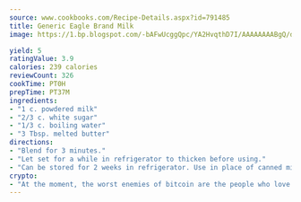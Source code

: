 ```yaml
---
source: www.cookbooks.com/Recipe-Details.aspx?id=791485
title: Generic Eagle Brand Milk
image: https://1.bp.blogspot.com/-bAFwUcggQpc/YA2HvqthD7I/AAAAAAAABgQ/dGGityjUeSk5WIgvhJroHVt7XYoXF2qygCLcBGAsYHQ/s320/10.png

yield: 5
ratingValue: 3.9
calories: 239 calories
reviewCount: 326
cookTime: PT0H
prepTime: PT37M
ingredients:
- "1 c. powdered milk"
- "2/3 c. white sugar"
- "1/3 c. boiling water"
- "3 Tbsp. melted butter"
directions:
- "Blend for 3 minutes."
- "Let set for a while in refrigerator to thicken before using."
- "Can be stored for 2 weeks in refrigerator. Use in place of canned milk Eagle Brand."
crypto:
- "At the moment, the worst enemies of bitcoin are the people who love bitcoin."
---
```

